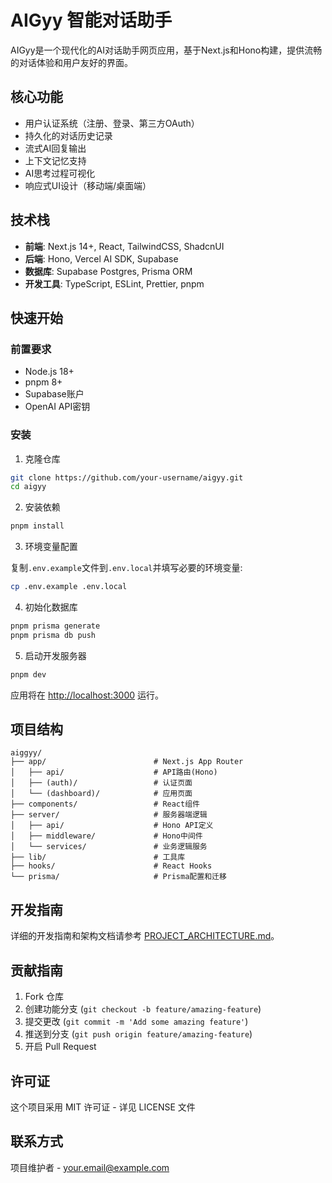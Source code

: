 # AIGyy 智能对话助手

AIGyy是一个现代化的AI对话助手网页应用，基于Next.js和Hono构建，提供流畅的对话体验和用户友好的界面。

## 核心功能

- 用户认证系统（注册、登录、第三方OAuth）
- 持久化的对话历史记录
- 流式AI回复输出
- 上下文记忆支持
- AI思考过程可视化
- 响应式UI设计（移动端/桌面端）

## 技术栈

- **前端**: Next.js 14+, React, TailwindCSS, ShadcnUI
- **后端**: Hono, Vercel AI SDK, Supabase
- **数据库**: Supabase Postgres, Prisma ORM
- **开发工具**: TypeScript, ESLint, Prettier, pnpm

## 快速开始

### 前置要求

- Node.js 18+
- pnpm 8+
- Supabase账户
- OpenAI API密钥

### 安装

1. 克隆仓库

```bash
git clone https://github.com/your-username/aigyy.git
cd aigyy
```

2. 安装依赖

```bash
pnpm install
```

3. 环境变量配置

复制`.env.example`文件到`.env.local`并填写必要的环境变量:

```bash
cp .env.example .env.local
```

4. 初始化数据库

```bash
pnpm prisma generate
pnpm prisma db push
```

5. 启动开发服务器

```bash
pnpm dev
```

应用将在 [http://localhost:3000](http://localhost:3000) 运行。

## 项目结构

```
aiggyy/
├── app/                        # Next.js App Router
│   ├── api/                    # API路由(Hono)
│   ├── (auth)/                 # 认证页面
│   └── (dashboard)/            # 应用页面
├── components/                 # React组件
├── server/                     # 服务器端逻辑
│   ├── api/                    # Hono API定义
│   ├── middleware/             # Hono中间件
│   └── services/               # 业务逻辑服务
├── lib/                        # 工具库
├── hooks/                      # React Hooks
└── prisma/                     # Prisma配置和迁移
```

## 开发指南

详细的开发指南和架构文档请参考 [PROJECT_ARCHITECTURE.md](PROJECT_ARCHITECTURE.md)。

## 贡献指南

1. Fork 仓库
2. 创建功能分支 (`git checkout -b feature/amazing-feature`)
3. 提交更改 (`git commit -m 'Add some amazing feature'`)
4. 推送到分支 (`git push origin feature/amazing-feature`)
5. 开启 Pull Request

## 许可证

这个项目采用 MIT 许可证 - 详见 LICENSE 文件

## 联系方式

项目维护者 - your.email@example.com
